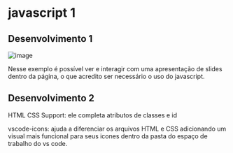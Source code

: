 # javascript 1
## Desenvolvimento 1
![image](https://github.com/Antolos/TarefasProz/assets/44371005/648fb00a-1976-44f1-8177-ec6b7ff9363d)

Nesse exemplo é possível ver e interagir com uma apresentação de slides dentro da página, o que acredito ser necessário o uso do javascript.


## Desenvolvimento 2 

HTML CSS Support: ele completa atributos de classes e id 

vscode-icons: ajuda a diferenciar os arquivos HTML e CSS adicionando um visual mais funcional para seus icones dentro da pasta do espaço de trabalho do vs code.
